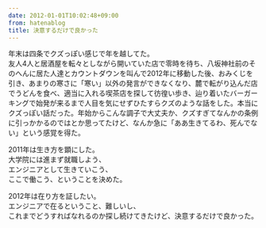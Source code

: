 ```yaml
---
date: 2012-01-01T10:02:48+09:00
from: hatenablog
title: 決意するだけで良かった
---
```


<p>年末は四条でクズっぽい感じで年を越してた。<br>
友人4人と居酒屋を転々としながら開いていた店で零時を待ち、八坂神社前のそのへんに居た人達とカウントダウンを叫んで2012年に移動した後、おみくじを引き、あまりの寒さに「寒い」以外の発言ができなくなり、麓で転がり込んだ店でうどんを食べ、適当に入れる喫茶店を探して彷徨い歩き、辿り着いたバーガーキングで始発が来るまで人目を気にせずひたすらクズのような話をした。本当にクズっぽい話だった。年始からこんな調子で大丈夫か、クズすぎてなんかの条例に引っかかるのではとか思ってたけど、なんか急に「ああ生きてるわ、死んでない」という感覚を得た。</p><p>2011年は生き方を顕にした。<br>
大学院には進まず就職しよう、<br>
エンジニアとして生きていこう、<br>
ここで働こう、ということを決めた。</p><p>2012年は在り方を証したい。<br>
エンジニアで在るということ、難しいし、<br>
これまでどうすればなれるのか探し続けてきたけど、決意するだけで良かった。</p>

